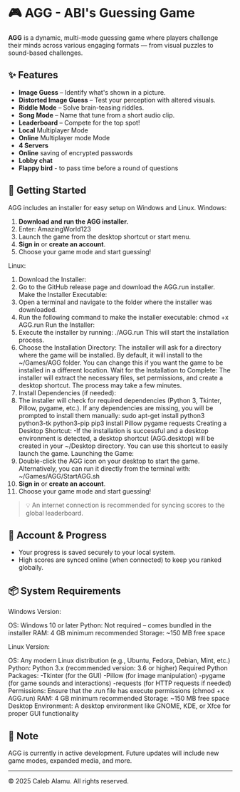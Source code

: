 # 🎮 AGG - ABI's Guessing Game

**AGG** is a dynamic, multi-mode guessing game where players challenge their minds across various engaging formats — from visual puzzles to sound-based challenges.

## ✨ Features

- **Image Guess** – Identify what's shown in a picture.
- **Distorted Image Guess** – Test your perception with altered visuals.
- **Riddle Mode** – Solve brain-teasing riddles.
- **Song Mode** – Name that tune from a short audio clip.
- **Leaderboard** – Compete for the top spot!
- **Local** Multiplayer Mode
- **Online** Multiplayer mode Mode
- **4 Servers**
- **Online** saving of encrypted passwords
- **Lobby chat**
- **Flappy bird** - to pass time before a round of questions

## 🚀 Getting Started

AGG includes an installer for easy setup on Windows and Linux.
Windows:

1. **Download and run the AGG installer.**
2. Enter: AmazingWorld123
3. Launch the game from the desktop shortcut or start menu.
4. **Sign in** or **create an account**.
5. Choose your game mode and start guessing!

Linux:
1. Download the Installer:
2. Go to the GitHub release page and download the AGG.run installer.
Make the Installer Executable:
3. Open a terminal and navigate to the folder where the installer was downloaded.
4. Run the following command to make the installer executable: chmod +x AGG.run
Run the Installer:
5. Execute the installer by running: ./AGG.run
This will start the installation process.
6. Choose the Installation Directory:
The installer will ask for a directory where the game will be installed. By default, it will install to the ~/Games/AGG folder. You can change this if you want the game to be installed in a different location.
Wait for the Installation to Complete:
The installer will extract the necessary files, set permissions, and create a desktop shortcut. The process may take a few minutes.
7. Install Dependencies (if needed):
8. The installer will check for required dependencies (Python 3, Tkinter, Pillow, pygame, etc.). If any dependencies are missing, you will be prompted to install 
  them manually: sudo apt-get install python3 python3-tk python3-pip
  pip3 install Pillow pygame requests
Creating a Desktop Shortcut:
-If the installation is successful and a desktop environment is detected, a desktop shortcut (AGG.desktop) will be created in your ~/Desktop directory. You can use 
 this shortcut to easily launch the game.
Launching the Game:
9. Double-click the AGG icon on your desktop to start the game.
   Alternatively, you can run it directly from the terminal with: ~/Games/AGG/StartAGG.sh
10. **Sign in** or **create an account**.
11. Choose your game mode and start guessing!
   
> 💡 An internet connection is recommended for syncing scores to the global leaderboard.

## 🔐 Account & Progress

- Your progress is saved securely to your local system.
- High scores are synced online (when connected) to keep you ranked globally.

## 📦 System Requirements

Windows Version:

OS: Windows 10 or later
Python: Not required – comes bundled in the installer
RAM: 4 GB minimum recommended
Storage: ~150 MB free space

Linux Version:

OS: Any modern Linux distribution (e.g., Ubuntu, Fedora, Debian, Mint, etc.)
Python: Python 3.x (recommended version: 3.6 or higher)
Required Python Packages:
-Tkinter (for the GUI)
-Pillow (for image manipulation)
-pygame (for game sounds and interactions)
-requests (for HTTP requests if needed)
Permissions: Ensure that the .run file has execute permissions (chmod +x AGG.run)
RAM: 4 GB minimum recommended
Storage: ~150 MB free space
Desktop Environment: A desktop environment like GNOME, KDE, or Xfce for proper GUI functionality


## 📌 Note

AGG is currently in active development. Future updates will include new game modes, expanded media, and more.

---

© 2025 Caleb Alamu. All rights reserved.
